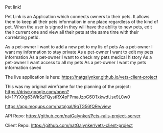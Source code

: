 Pet link!



Pet Link is an Application which connects owners to their pets. It allows them
to keep all their pets information in one place regardless of the kind of pet.
When the user is signed in they will have the ability to new pets, edit their
current one and view all their pets at the same time with their correlating petId.

As a pet-owner I want to add a new pet to my lis of pets
As a pet-owner I want my information to stay private
As a pet-owner I want to edit my pets information
As a pet-owner I want to check my pets medical history
As a pet-owner I want access to all my pets
As a pet-owner I want my pets information saved

The live application is here:
https://natgalynker.github.io/vets-client-project

This was my original wireframe for the planning of the project:
https://drive.google.com/open?id=1PYXXg63WkSzFQystRX4pFPmaJzpG6OTxkwdUsx9L0w0

https://app.moqups.com/natalgal/9qTG56fQRe/view

API Repo:
https://github.com/natGalynker/Pets-rails-project-server

Client Repo:
https://github.com/natGalynker/vets-client-project

<!-- Plans for the Future:
The site will include a calendar which would allow owners to add important pet
appointments and dates like vet visits. It will allow the owner to book an a
ppointment through the calandar and edit/cancel events also.

The landing page will include a search field which would allow non-users and
users alike to seach by zipcode for nearby pet stores, vets, animal hospitals
and shelters. This would encourperate the usage of a 3rd-party-API

 -->
